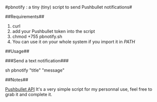 #pbnotify : a tiny (tiny) script to send Pushbullet notifications#

##Requirements##

1. curl
2. add your Pushbullet token into the script
3. chmod +755 pbnotify.sh
4. You can use it on your whole system if you import it in $PATH$

##Usage##

###Send a text notification###

sh pbnotify "title" "message"

##Notes##

[Pushbullet API](https://docs.pushbullet.com/)
It's a very simple script for my personnal use, feel free to grab it and complete it.